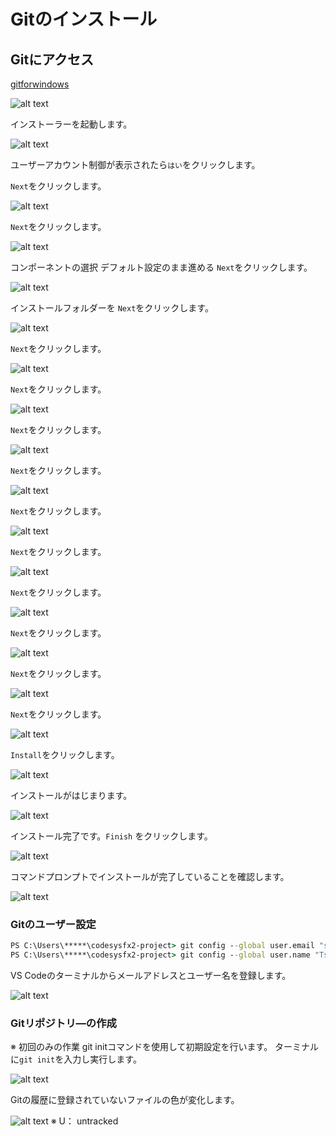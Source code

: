 # Gitのインストール

## Gitにアクセス

[gitforwindows](https://gitforwindows.org/)

![alt text](image.png)

インストーラーを起動します。

![alt text](image-1.png)

ユーザーアカウント制御が表示されたら`はい`をクリックします。

`Next`をクリックします。

![alt text](image-2.png)

`Next`をクリックします。

![alt text](image-3.png)

コンポーネントの選択
デフォルト設定のまま進める
`Next`をクリックします。

![alt text](image-4.png)

インストールフォルダーを
`Next`をクリックします。

![alt text](image-5.png)

`Next`をクリックします。

![alt text](image-6.png)

`Next`をクリックします。

![alt text](image-7.png)

`Next`をクリックします。

![alt text](image-8.png)

`Next`をクリックします。

![alt text](image-9.png)

`Next`をクリックします。

![alt text](image-10.png)

`Next`をクリックします。

![alt text](image-11.png)

`Next`をクリックします。

![alt text](image-12.png)

`Next`をクリックします。

![alt text](image-13.png)

`Next`をクリックします。

![alt text](image-14.png)

`Next`をクリックします。

![alt text](image-15.png)

`Install`をクリックします。

![alt text](image-16.png)

インストールがはじまります。

![alt text](image-17.png)

インストール完了です。`Finish` をクリックします。

![alt text](image-18.png)

コマンドプロンプトでインストールが完了していることを確認します。

![alt text](image-19.png)

### Gitのユーザー設定

```cmd
PS C:\Users\*****\codesysfx2-project> git config --global user.email "songbird.abeam7783@outlook.jp"
PS C:\Users\*****\codesysfx2-project> git config --global user.name "Tsugumi Yamada"
```

VS Codeのターミナルからメールアドレスとユーザー名を登録します。

![alt text](image-20.png)

### Gitリポジトリ―の作成

※ 初回のみの作業
git initコマンドを使用して初期設定を行います。
ターミナルに`git init`を入力し実行します。

![alt text](image-21.png)

Gitの履歴に登録されていないファイルの色が変化します。

![alt text](image-22.png)
※ U： untracked

